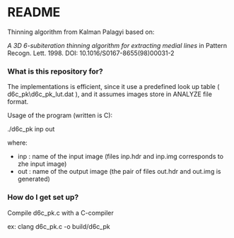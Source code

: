 # README #

Thinning algorithm from Kalman Palagyi based on:

*A 3D 6-subiteration thinning algorithm for extracting medial lines* in Pattern Recogn. Lett. 1998. DOI: 10.1016/S0167-8655(98)00031-2

### What is this repository for? ###

The implementations is efficient, since it use a predefined look up table ( d6c_pk\d6c_pk_lut.dat ), and it assumes images store in ANALYZE file format.

Usage of the program (written is C):

./d6c_pk  inp  out

where: 

* inp : name of the input image (files inp.hdr and inp.img corresponds to zhe input image)
* out : name of the output image (the pair of files out.hdr and out.img is generated)


### How do I get set up? ###

Compile d6c_pk.c with a C-compiler

ex: clang d6c_pk.c -o build/d6c_pk